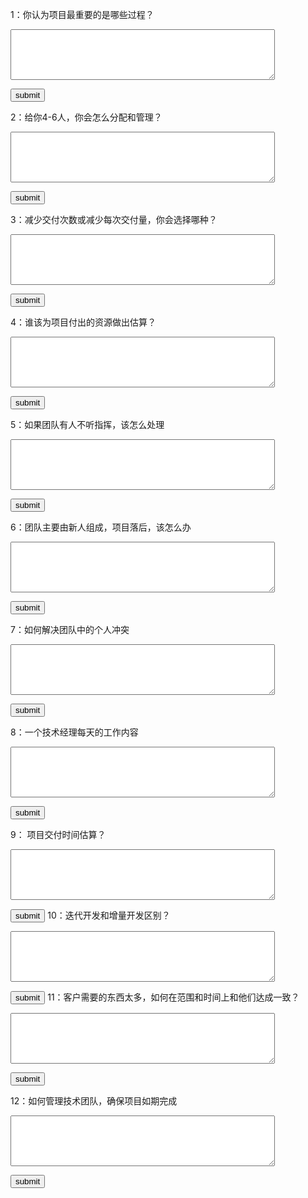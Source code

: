 1：你认为项目最重要的是哪些过程？<p/>
<textarea rows="5" cols="50" id="pm1"></textarea>
<button onclick="alert(document.getElementById('pm1').value==
'1：项目启动：项目启动是项目成功的关键一步。在这个过程中，项目的目标和范围被明确定义，团队成员和相关利益相关者被确定，项目计划被制定，并且项目章程被创建；
2：范围管理：范围管理确保项目交付的成果符合预期的要求。这个过程包括识别、定义和控制项目的范围，确保项目的交付物与项目需求一致
3： 时间管理：时间管理涉及确定项目需要的时间，制定项目进度计划，并监控和控制项目进度。这个过程确保项目按时完成，并且能够及时应对任何时间延迟或进度偏差
4：成本管理：成本管理涉及估算、预算和控制项目的成本。在这个过程中，项目经理需要制定项目的预算，并确保项目在预算范围内进行；
5：风险管理：风险管理涉及识别、评估和应对项目的风险。在这个过程中，项目团队需要识别可能影响项目成功的风险，并制定相应的风险应对策略
'?'正确':'错误')">
submit</button>

2：给你4-6人，你会怎么分配和管理？
<textarea rows="5" cols="50" id="pm2"></textarea>
<button onclick="alert(document.getElementById('pm2').value==
'了解团队成员的技能和优势;分配任务和责任;设定目标和期限;监督和支持;沟通和激励'?'正确':'错误')">
submit</button>

3：减少交付次数或减少每次交付量，你会选择哪种？
<textarea rows="5" cols="50" id="pm3"></textarea>
<button onclick="alert(document.getElementById('pm3').value==
'根据项目进度调整，如项目进度非常好，下个交付节点还很长，就减少交付次数；如项目进度不好，就增加交付次数'?'正确':'错误')">
submit</button>

4：谁该为项目付出的资源做出估算？
<textarea rows="5" cols="50" id="pm4"></textarea>
<button onclick="alert(document.getElementById('pm4').value==
'项目负责人，人力资源，时间，物料设备'?'正确':'错误')">
submit</button>

5：如果团队有人不听指挥，该怎么处理
<textarea rows="5" cols="50" id="pm5"></textarea>
<button onclick="alert(document.getElementById('pm5').value==
'1：先沟通，了解原因；2：重新明确责任和要求；3：处理问题或冲突；4：调整'?'正确':'错误')">
submit</button>

6：团队主要由新人组成，项目落后，该怎么办
<textarea rows="5" cols="50" id="pm6"></textarea>
<button onclick="alert(document.getElementById('pm6').value==
'加班加人力，调整开发任务分配和计划，谈项目延期交付的可能性'?'正确':'错误')">
submit</button>

7：如何解决团队中的个人冲突
<textarea rows="5" cols="50" id="pm4"></textarea>
<button onclick="alert(document.getElementById('pm4').value==
''?'正确':'错误')">
submit</button>

8：一个技术经理每天的工作内容
<textarea rows="5" cols="50" id="pm4"></textarea>
<button onclick="alert(document.getElementById('pm4').value==
''?'正确':'错误')">
submit</button>

9： 项目交付时间估算？
<textarea rows="5" cols="50" id="pm4"></textarea>
<button onclick="alert(document.getElementById('pm4').value==
''?'正确':'错误')">
submit</button>
10：迭代开发和增量开发区别？
<textarea rows="5" cols="50" id="pm4"></textarea>
<button onclick="alert(document.getElementById('pm4').value==
''?'正确':'错误')">
submit</button>
11：客户需要的东西太多，如何在范围和时间上和他们达成一致？
<textarea rows="5" cols="50" id="pm4"></textarea>
<button onclick="alert(document.getElementById('pm4').value==
''?'正确':'错误')">
submit</button>

12：如何管理技术团队，确保项目如期完成
<textarea rows="5" cols="50" id="pm4"></textarea>
<button onclick="alert(document.getElementById('pm4').value==
''?'正确':'错误')">
submit</button>